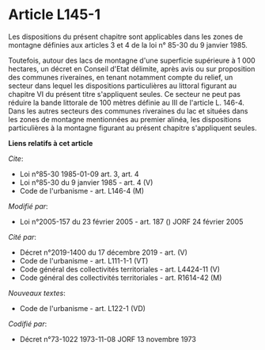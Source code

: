 # Article L145-1

Les dispositions du présent chapitre sont applicables dans les zones de montagne définies aux articles 3 et 4 de la loi n°
85-30 du 9 janvier 1985.

Toutefois, autour des lacs de montagne d'une superficie supérieure à 1 000 hectares, un décret en Conseil d'Etat délimite,
après avis ou sur proposition des communes riveraines, en tenant notamment compte du relief, un secteur dans lequel les
dispositions particulières au littoral figurant au chapitre VI du présent titre s'appliquent seules. Ce secteur ne peut pas
réduire la bande littorale de 100 mètres définie au III de l'article L. 146-4. Dans les autres secteurs des communes
riveraines du lac et situées dans les zones de montagne mentionnées au premier alinéa, les dispositions particulières à la
montagne figurant au présent chapitre s'appliquent seules.

**Liens relatifs à cet article**

_Cite_:

  - Loi n°85-30 1985-01-09 art. 3, art. 4
  - Loi n°85-30 du 9 janvier 1985 - art. 4 (V)
  - Code de l'urbanisme - art. L146-4 (M)

_Modifié par_:

  - Loi n°2005-157 du 23 février 2005 - art. 187 () JORF 24 février 2005

_Cité par_:

  - Décret n°2019-1400 du 17 décembre 2019 - art. (V)
  - Code de l'urbanisme - art. L111-1-1 (VT)
  - Code général des collectivités territoriales - art. L4424-11 (V)
  - Code général des collectivités territoriales - art. R1614-42 (M)

_Nouveaux textes_:

  - Code de l'urbanisme - art. L122-1 (VD)

_Codifié par_:

  - Décret n°73-1022 1973-11-08 JORF 13 novembre 1973

